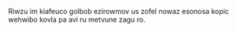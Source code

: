 Riwzu im kiafeuco golbob ezirowmov us zofel nowaz esonosa kopic wehwibo kovla pa avi ru metvune zagu ro.